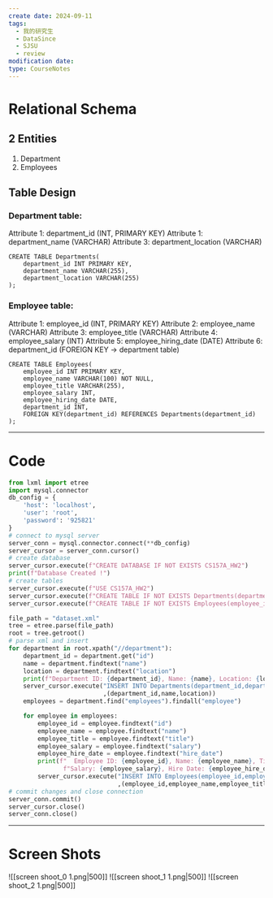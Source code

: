 ```yaml
---
create date: 2024-09-11
tags:
  - 我的研究生
  - DataSince
  - SJSU
  - review
modification date: 
type: CourseNotes
---
```



# Relational Schema
## 2 Entities
1. Department
2. Employees
## Table Design
### Department table:
Attribute 1: department_id (INT, PRIMARY KEY)
Attribute 1: department_name (VARCHAR)
Attribute 3: department_location (VARCHAR)
```mysql
CREATE TABLE Departments(
	department_id INT PRIMARY KEY,
	department_name VARCHAR(255),
	department_location VARCHAR(255)
);
```
### Employee table:
Attribute 1: employee_id (INT, PRIMARY KEY)
Attribute 2: employee_name (VARCHAR)
Attribute 3: employee_title (VARCHAR)
Attribute 4: employee_salary (INT)
Attribute 5: employee_hiring_date (DATE)
Attribute 6: department_id (FOREIGN KEY -> department table)
```mysql
CREATE TABLE Employees(
	employee_id INT PRIMARY KEY,
	employee_name VARCHAR(100) NOT NULL,
	employee_title VARCHAR(255),
	employee_salary INT,
	employee_hiring_date DATE,
	department_id INT,
	FOREIGN KEY(department_id) REFERENCES Departments(department_id)
);
```
---
# Code
```python
from lxml import etree
import mysql.connector
db_config = {
    'host': 'localhost',
    'user': 'root',
    'password': '925821'
}
# connect to mysql server
server_conn = mysql.connector.connect(**db_config)
server_cursor = server_conn.cursor()
# create database
server_cursor.execute(f"CREATE DATABASE IF NOT EXISTS CS157A_HW2")
print(f"Database Created !")
# create tables
server_cursor.execute(f"USE CS157A_HW2")
server_cursor.execute(f"CREATE TABLE IF NOT EXISTS Departments(department_id INT PRIMARY KEY,department_name VARCHAR(255),department_location VARCHAR(255))")
server_cursor.execute(f"CREATE TABLE IF NOT EXISTS Employees(employee_id INT PRIMARY KEY,employee_name VARCHAR(100) NOT NULL,employee_title VARCHAR(255),employee_salary INT,employee_hiring_date DATE,department_id INT,FOREIGN KEY(department_id) REFERENCES Departments(department_id))")

file_path = "dataset.xml"
tree = etree.parse(file_path)
root = tree.getroot()
# parse xml and insert 
for department in root.xpath("//department"):
    department_id = department.get("id")
    name = department.findtext("name")
    location = department.findtext("location")
    print(f"Department ID: {department_id}, Name: {name}, Location: {location}")
    server_cursor.execute("INSERT INTO Departments(department_id,department_name,department_location) VALUES (%s,%s,%s)"
                          ,(department_id,name,location))
    employees = department.find("employees").findall("employee")

    for employee in employees:
        employee_id = employee.findtext("id")
        employee_name = employee.findtext("name")
        employee_title = employee.findtext("title")
        employee_salary = employee.findtext("salary")
        employee_hire_date = employee.findtext("hire_date")
        print(f"  Employee ID: {employee_id}, Name: {employee_name}, Title: {employee_title}, "
               f"Salary: {employee_salary}, Hire Date: {employee_hire_date}")
        server_cursor.execute("INSERT INTO Employees(employee_id,employee_name,employee_title,employee_salary,employee_hiring_date,department_id) VALUES (%s,%s,%s,%s,%s,%s)"
                              ,(employee_id,employee_name,employee_title,employee_salary,employee_hire_date,department_id))
# commit changes and close connection
server_conn.commit()
server_cursor.close()
server_conn.close()
```
---
# Screen Shots
![[screen shoot_0 1.png|500]] 
![[screen shoot_1 1.png|500]]
![[screen shoot_2 1.png|500]]
